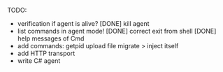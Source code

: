 TODO:
   - verification if agent is alive?
   [DONE] kill agent
   - list commands in agent mode!
   [DONE] correct exit from shell
   [DONE] help messages of Cmd 
   - add commands:
        getpid
        upload file
        migrate > inject itself
   - add HTTP transport
   - write C# agent
